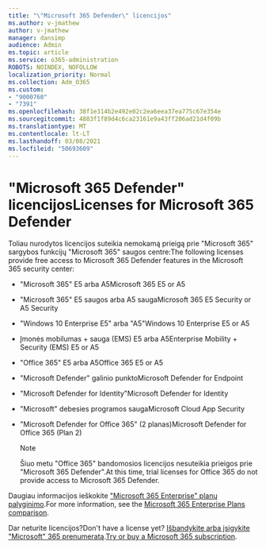 ```yaml
---
title: "\"Microsoft 365 Defender\" licencijos"
ms.author: v-jmathew
author: v-jmathew
manager: dansimp
audience: Admin
ms.topic: article
ms.service: o365-administration
ROBOTS: NOINDEX, NOFOLLOW
localization_priority: Normal
ms.collection: Adm_O365
ms.custom:
- "9000760"
- "7391"
ms.openlocfilehash: 38f1e314b2e492e02c2ea6eea37ea775c67e354e
ms.sourcegitcommit: 4883f1f89d4c6ca23161e9a43ff206ad21d4f09b
ms.translationtype: MT
ms.contentlocale: lt-LT
ms.lasthandoff: 03/08/2021
ms.locfileid: "50693609"
---
```

# <a name="licenses-for-microsoft-365-defender"></a><span data-ttu-id="a848a-102">"Microsoft 365 Defender" licencijos</span><span class="sxs-lookup"><span data-stu-id="a848a-102">Licenses for Microsoft 365 Defender</span></span>

<span data-ttu-id="a848a-103">Toliau nurodytos licencijos suteikia nemokamą prieigą prie "Microsoft 365" sargybos funkcijų "Microsoft 365" saugos centre:</span><span class="sxs-lookup"><span data-stu-id="a848a-103">The following licenses provide free access to Microsoft 365 Defender features in the Microsoft 365 security center:</span></span>

- <span data-ttu-id="a848a-104">"Microsoft 365" E5 arba A5</span><span class="sxs-lookup"><span data-stu-id="a848a-104">Microsoft 365 E5 or A5</span></span>
- <span data-ttu-id="a848a-105">"Microsoft 365" E5 saugos arba A5 sauga</span><span class="sxs-lookup"><span data-stu-id="a848a-105">Microsoft 365 E5 Security or A5 Security</span></span>
- <span data-ttu-id="a848a-106">"Windows 10 Enterprise E5" arba "A5"</span><span class="sxs-lookup"><span data-stu-id="a848a-106">Windows 10 Enterprise E5 or A5</span></span>
- <span data-ttu-id="a848a-107">Įmonės mobilumas + sauga (EMS) E5 arba A5</span><span class="sxs-lookup"><span data-stu-id="a848a-107">Enterprise Mobility + Security (EMS) E5 or A5</span></span>
- <span data-ttu-id="a848a-108">"Office 365" E5 arba A5</span><span class="sxs-lookup"><span data-stu-id="a848a-108">Office 365 E5 or A5</span></span>
- <span data-ttu-id="a848a-109">"Microsoft Defender" galinio punkto</span><span class="sxs-lookup"><span data-stu-id="a848a-109">Microsoft Defender for Endpoint</span></span>
- <span data-ttu-id="a848a-110">"Microsoft Defender for Identity"</span><span class="sxs-lookup"><span data-stu-id="a848a-110">Microsoft Defender for Identity</span></span>
- <span data-ttu-id="a848a-111">"Microsoft" debesies programos sauga</span><span class="sxs-lookup"><span data-stu-id="a848a-111">Microsoft Cloud App Security</span></span>
- <span data-ttu-id="a848a-112">"Microsoft Defender for Office 365" (2 planas)</span><span class="sxs-lookup"><span data-stu-id="a848a-112">Microsoft Defender for Office 365 (Plan 2)</span></span>

    > [!NOTE]
    > <span data-ttu-id="a848a-113">Šiuo metu "Office 365" bandomosios licencijos nesuteikia prieigos prie "Microsoft 365 Defender".</span><span class="sxs-lookup"><span data-stu-id="a848a-113">At this time, trial licenses for Office 365 do not provide access to Microsoft 365 Defender.</span></span>

<span data-ttu-id="a848a-114">Daugiau informacijos ieškokite ["Microsoft 365 Enterprise" planų palyginimo](https://go.microsoft.com/fwlink/?linkid=2143458).</span><span class="sxs-lookup"><span data-stu-id="a848a-114">For more information, see the [Microsoft 365 Enterprise Plans comparison](https://go.microsoft.com/fwlink/?linkid=2143458).</span></span>

<span data-ttu-id="a848a-115">Dar neturite licencijos?</span><span class="sxs-lookup"><span data-stu-id="a848a-115">Don't have a license yet?</span></span> <span data-ttu-id="a848a-116">[Išbandykite arba įsigykite "Microsoft" 365 prenumeratą](https://go.microsoft.com/fwlink/?linkid=2143625).</span><span class="sxs-lookup"><span data-stu-id="a848a-116">[Try or buy a Microsoft 365 subscription](https://go.microsoft.com/fwlink/?linkid=2143625).</span></span>
